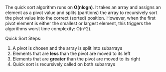 The quick sort algorithm runs on **O(nlogn)**. It takes an array and assigns an 
element as a pivot value and splits (paritions) the array to recursively sort 
the pivot value into the correct (sorted) position. However, when the first pivot 
element is either the smallest or largest element, this triggers the algorithms 
worst time complexity: O(n^2). 

Quick Sort Steps: 
1. A pivot is chosen and the array is split into subarrays 
2. Elements that are **less** than the pivot are moved to its left
3. Elements that are **greater** than the pivot are moved to its right
4. Quick sort is recursively called on both subarrays 
